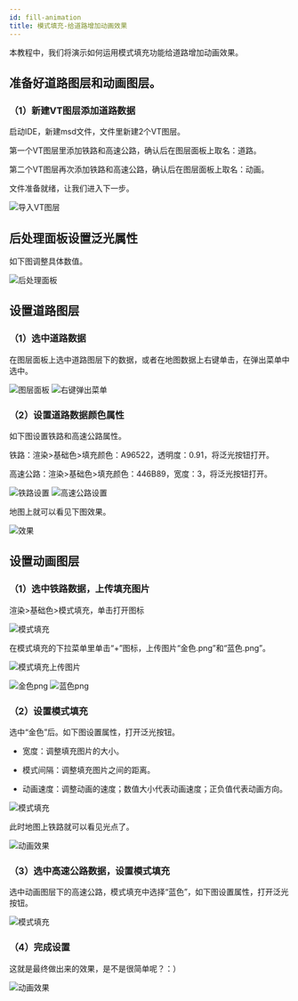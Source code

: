 ```yaml
---
id: fill-animation
title: 模式填充-给道路增加动画效果
---
```


本教程中，我们将演示如何运用模式填充功能给道路增加动画效果。

## 准备好道路图层和动画图层。

### （1）新建VT图层添加道路数据

启动IDE，新建msd文件，文件里新建2个VT图层。

第一个VT图层里添加铁路和高速公路，确认后在图层面板上取名：道路。

第二个VT图层再次添加铁路和高速公路，确认后在图层面板上取名：动画。

文件准备就绪，让我们进入下一步。

![导入VT图层](./assets/fill-1.png)


## 后处理面板设置泛光属性

如下图调整具体数值。

![后处理面板](./assets/fill-3.png)

## 设置道路图层

### （1）选中道路数据

在图层面板上选中道路图层下的数据，或者在地图数据上右键单击，在弹出菜单中选中。

![图层面板](./assets/fill-4.png)
![右键弹出菜单](./assets/fill-5.png)

### （2）设置道路数据颜色属性

如下图设置铁路和高速公路属性。

铁路：渲染>基础色>填充颜色：A96522，透明度：0.91，将泛光按钮打开。

高速公路：渲染>基础色>填充颜色：446B89，宽度：3，将泛光按钮打开。

![铁路设置](./assets/fill-6.png)
![高速公路设置](./assets/fill-7.png)

地图上就可以看见下图效果。

![效果](./assets/fill-8.png)

## 设置动画图层

### （1）选中铁路数据，上传填充图片

渲染>基础色>模式填充，单击打开图标

![模式填充](./assets/fill-9.png)

在模式填充的下拉菜单里单击“+”图标，上传图片“金色.png”和“蓝色.png”。

![模式填充上传图片](./assets/fill-12.png)

![金色png](./assets/fill-10.png)
![蓝色png](./assets/fill-11.png)

### （2）设置模式填充

选中“金色”后。如下图设置属性，打开泛光按钮。

* 宽度：调整填充图片的大小。

* 模式间隔：调整填充图片之间的距离。

* 动画速度：调整动画的速度；数值大小代表动画速度；正负值代表动画方向。


![模式填充](./assets/fill-18.png)

此时地图上铁路就可以看见光点了。

![动画效果](./assets/fill-18.gif)

### （3）选中高速公路数据，设置模式填充

选中动画图层下的高速公路，模式填充中选择“蓝色”，如下图设置属性，打开泛光按钮。

![模式填充](./assets/fill-19.png)

### （4）完成设置

这就是最终做出来的效果，是不是很简单呢？：）

![动画效果](./assets/fill-20.gif)